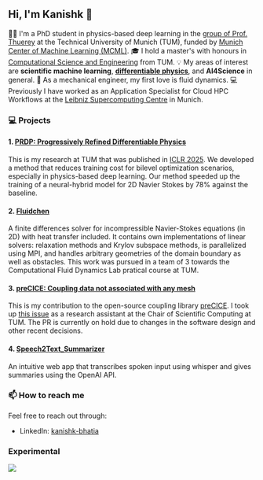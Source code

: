 ## Hi, I'm Kanishk 👋

👨‍💼 I'm a PhD student in physics-based deep learning in the [group of Prof. Thuerey](https://ge.in.tum.de/) at the Technical University of Munich (TUM), funded by [Munich Center of Machine Learning (MCML)](https://mcml.ai/). 🎓 I hold a master's with honours in [Computational Science and Engineering](https://www.cit.tum.de/cit/studium/studiengaenge/master-computational-science-engineering/) from TUM.  💡 My areas of interest are **scientific machine learning**, [**differentiable physics**](https://physicsbaseddeeplearning.org/diffphys.html), and **AI4Science** in general. 🌊 As a mechanical engineer, my first love is fluid dynamics. 💻 Previously I have worked as an Application Specialist for Cloud HPC Workflows at the [Leibniz Supercomputing Centre](https://www.lrz.de/en/) in Munich. 

### 💻 Projects

#### 1. [PRDP: Progressively Refined Differentiable Physics](https://kanishkbh.github.io/prdp-paper/)

This is my research at TUM that was published in [ICLR 2025](https://iclr.cc/virtual/2025/poster/30710). We developed a method that reduces training cost for bilevel optimization scenarios, especially in physics-based deep learning. Our method speeded up the training of a neural-hybrid model for 2D Navier Stokes by 78% against the baseline.

#### 2. [Fluidchen](https://github.com/kanishkbh/fluidchen_2021_group_h)

A finite differences solver for incompressible Navier-Stokes equations (in 2D) with heat transfer included. It contains own implementations of linear solvers: relaxation methods and Krylov subspace methods, is parallelized using MPI, and handles arbitrary geometries of the domain boundary as well as obstacles. This work was pursued in a team of 3 towards the Computational Fluid Dynamics Lab pratical course at TUM.

#### 3. [preCICE: Coupling data not associated with any mesh](https://github.com/precice/precice/pull/1549)

This is my contribution to the open-source coupling library [preCICE](https://precice.org/). I took up [this issue](https://github.com/precice/precice/issues/202) as a research assistant at the Chair of Scientific Computing at TUM. The PR is currently on hold due to changes in the software design and other recent decisions.


#### 4. [Speech2Text_Summarizer](https://github.com/kanishkbh/speech2text_summarization)
An intuitive web app that transcribes spoken input using whisper and gives summaries using the OpenAI API.



### 📫 How to reach me
Feel free to reach out through:
- LinkedIn: [kanishk-bhatia](https://www.linkedin.com/in/kanishk-bhatia/)

<!--
**kanishkbh/kanishkbh** is a ✨ _special_ ✨ repository because its `README.md` (this file) appears on your GitHub profile.

Here are some ideas to get you started:

- 🔭 I’m currently working on ...
- 🌱 I’m currently learning ...
- 👯 I’m looking to collaborate on ...
- 🤔 I’m looking for help with ...
- 💬 Ask me about ...
- 📫 How to reach me: ...
- 😄 Pronouns: ...
- ⚡ Fun fact: ...
-->

### Experimental 
![](https://komarev.com/ghpvc/?username=kanishkbh)
